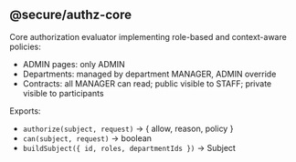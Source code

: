 ## @secure/authz-core

Core authorization evaluator implementing role-based and context-aware policies:

- ADMIN pages: only ADMIN
- Departments: managed by department MANAGER, ADMIN override
- Contracts: all MANAGER can read; public visible to STAFF; private visible to participants

Exports:

- `authorize(subject, request)` -> { allow, reason, policy }
- `can(subject, request)` -> boolean
- `buildSubject({ id, roles, departmentIds })` -> Subject

